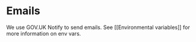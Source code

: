 # Emails

We use GOV.UK Notify to send emails. See [[Environmental variables]] for more information on env vars.
